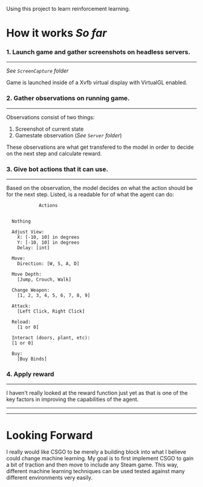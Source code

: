 Using this project to learn reinforcement learning. 

# How it works *So far*

### 1. Launch game and gather screenshots on headless servers.
---

*See ```ScreenCapture``` folder*


Game is launched inside of a Xvfb virtual display with VirtualGL enabled.

### 2. Gather observations on running game.
---

Observations consist of two things:

1. Screenshot of current state
2. Gamestate observation (*See ```Server``` folder*)

These observations are what get transfered to the model in order to decide on the next step and calculate reward.

### 3. Give bot actions that it can use.
---

Based on the observation, the model decides on what the action should be for the next step. Listed, is a readable for of what the agent can do:

                Actions


      Nothing

      Adjust View:
        X: [-10, 10] in degrees
        Y: [-10, 10] in degrees
        Delay: [int]

      Move:
        Direction: [W, S, A, D]

      Move Depth:
        [Jump, Crouch, Walk]

      Change Weapon:
        [1, 2, 3, 4, 5, 6, 7, 8, 9]

      Attack:
        [Left Click, Right Click]

      Reload:
        [1 or 0]

      Interact (doors, plant, etc):
      [1 or 0]

      Buy:
        [Buy Binds]


### 4. Apply reward
---

I haven't really looked at the reward function just yet as that is one of the key factors in improving the capabilities of the agent.


---
---
# Looking Forward

I really would like CSGO to be merely a building block into what I believe could change machine learning. My goal is to first implement CSGO to gain a bit of traction and then move to include any Steam game. This way, different machine learning techniques can be used tested against many different environments very easily.
